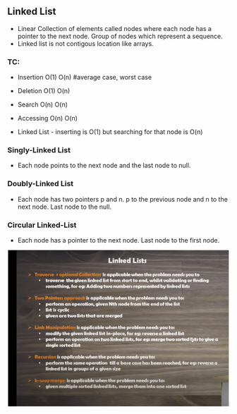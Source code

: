 ## Linked List

- Linear Collection of elements called nodes where each node has a pointer to the next node. Group of nodes which represent a sequence.
- Linked list is not contigous location like arrays.

### TC:

- Insertion O(1) O(n) #average case, worst case
- Deletion O(1) O(n)
- Search O(n) O(n)
- Accessing O(n) O(n)

- Linked List - inserting is O(1) but searching for that node is O(n)

### Singly-Linked List

- Each node points to the next node and the last node to null.

### Doubly-Linked List

- Each node has two pointers p and n. p to the previous node and n to the next node. Last node to the null.

### Circular Linked-List

- Each node has a pointer to the next node. Last node to the first node.

![title](Images/linkedlist.png)
